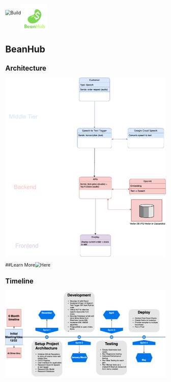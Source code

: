 <div style="display: flex; align-items: center;">
    <img src="https://github.com/Ibrahim-Haroon/BeanHub/actions/workflows/unit-test.yml/badge.svg" alt="Build" height="50">
    <img src="other/images/bean_logo.png" alt="BeanHub" width="85" height="85">
</div>


# BeanHub

## Architecture
![architecture.drawio.png](other/images/architecture.drawio.png)

##Learn More![Here](https://github.com/Ibrahim-Haroon/BeanHub/wiki)

## Timeline
![timeline.png](other/images/timeline.drawio.png)
